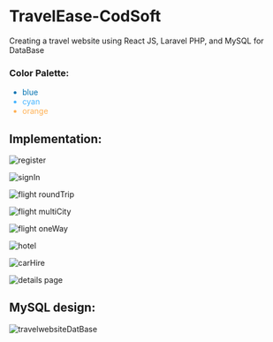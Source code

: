 # TravelEase-CodSoft
Creating a travel website using React JS, Laravel PHP, and MySQL for DataBase

### Color Palette:
<ul>
  <li style="color:#0072b1;">blue</li>
  <li style="color:#47b5ff;">cyan</li>
  <li style="color:#FFB155;">orange</li>
</ul>

## Implementation:

![register](https://github.com/HseinKt/TravelEase-CodSoft/assets/120685276/d8746e78-6941-49eb-bc09-b7d10897fc6a)

![signIn](https://github.com/HseinKt/TravelEase-CodSoft/assets/120685276/5b85c3e8-6728-44cb-9fb1-765f78b681ba)

![flight roundTrip](https://github.com/HseinKt/TravelEase-CodSoft/assets/120685276/c6b0b65a-f2e4-4ec5-bf26-cb426b80eed8)

![flight multiCity](https://github.com/HseinKt/TravelEase-CodSoft/assets/120685276/66719c47-9c84-415c-a51d-e4e38400338f)

![flight oneWay](https://github.com/HseinKt/TravelEase-CodSoft/assets/120685276/4f812156-0edf-4c2d-84bc-99e57bc587f9)

![hotel](https://github.com/HseinKt/TravelEase-CodSoft/assets/120685276/ffb07c9b-dd09-49a5-b2cf-b38653a65381)

![carHire](https://github.com/HseinKt/TravelEase-CodSoft/assets/120685276/ba8b7777-97d9-44a3-88e7-5591a4935180)

![details page](https://github.com/HseinKt/TravelEase-CodSoft/assets/120685276/965c9565-bcc2-4d0d-8c5e-9e48b262009e)

## MySQL design:

![travelwebsiteDatBase](https://github.com/HseinKt/TravelEase-CodSoft/assets/120685276/e4e101a7-5507-4419-92ce-7f04ef4ca923)
